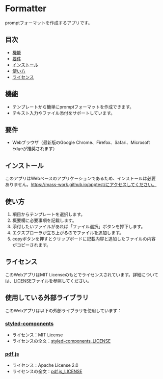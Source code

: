 # Formatter

promptフォーマットを作成するアプリです。

## 目次

- [機能](#機能)
- [要件](#要件)
- [インストール](#インストール)
- [使い方](#使い方)
- [ライセンス](#ライセンス)

## 機能

- テンプレートから簡単にpromptフォーマットを作成できます。
- テキスト入力やファイル添付をサポートしています。

## 要件

- Webブラウザ（最新版のGoogle Chrome、Firefox、Safari、Microsoft Edgeが推奨されます）

## インストール

このアプリはWebベースのアプリケーションであるため、インストールは必要ありません。https://mass-work.github.io/apptest/にアクセスしてください。

## 使い方

 1. 項目からテンプレートを選択します。
 2. 概要欄に必要事項を記載します。
 3. 添付したいファイルがあれば「ファイル選択」ボタンを押下します。
 4. エクスプローラが立ち上がるのでファイルを追加します。
 5. copyボタンを押すとクリップボードに記載内容と追加したファイルの内容がコピーされます。

## ライセンス

このWebアプリはMIT Licenseのもとでライセンスされています。詳細については、[LICENSE](LICENSE)ファイルを参照してください。

## 使用している外部ライブラリ

このWebアプリは以下の外部ライブラリを使用しています：

### [styled-components](https://github.com/styled-components/styled-components)

- ライセンス：MIT License
- ライセンスの全文：[styled-components_LICENSE](https://github.com/styled-components/styled-components/blob/main/LICENSE)

### [pdf.js](https://github.com/mozilla/pdf.js)

- ライセンス：Apache License 2.0
- ライセンスの全文：[pdf.js_LICENSE](https://github.com/mozilla/pdf.js/blob/master/LICENSE)